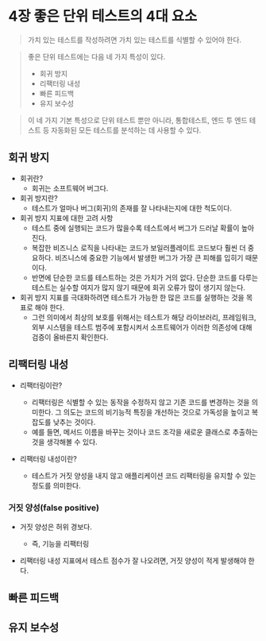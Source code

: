 # 4장 좋은 단위 테스트의 4대 요소
> 가치 있는 테스트를 작성하려면 가치 있는 테스트를 식별할 수 있어야 한다.

> 좋은 단위 테스트에는 다음 네 가지 특성이 있다.
> - 회귀 방지
> - 리팩터링 내성
> - 빠른 피드백
> - 유지 보수성

> 이 네 가지 기본 특성으로 단위 테스트 뿐만 아니라, 통합테스트, 엔드 투 엔드 테스트 등 자동화된 모든 테스트를 분석하는 데 사용할 수 있다.

## 회귀 방지
- 회귀란?
    - 회귀는 소프트웨어 버그다.
- 회귀 방지란?
    - 테스트가 얼마나 버그(회귀)의 존재를 잘 나타내는지에 대한 척도이다.
- 회귀 방지 지표에 대한 고려 사항
    - 테스트 중에 실행되는 코드가 많을수록 테스트에서 버그가 드러날 확률이 높아진다.
    - 복잡한 비즈니스 로직을 나타내는 코드가 보일러플레이트 코드보다 훨씬 더 중요하다. 비즈니스에 중요한 기능에서 발생한 버그가 가장 큰 피해를 입히기 때문이다.
    - 반면에 단순한 코드를 테스트하는 것은 가치가 거의 없다. 단순한 코드를 다루는 테스트는 실수할 여지가 많지 않기 때문에 회귀 오류가 많이 생기지 않는다.
- 회귀 방지 지표를 극대화하려면 테스트가 가능한 한 많은 코드를 실행하는 것을 목표로 해야 한다.
    - 그런 의미에서 최상의 보호를 위해서는 테스트가 해당 라이브러리, 프레임워크, 외부 시스템을 테스트 범주에 포함시켜서 소프트웨어가 이러한 의존성에 대해 검증이 올바른지 확인한다.

## 리팩터링 내성
- 리팩터링이란?
    - 리팩터링은 식별할 수 있는 동작을 수정하지 않고 기존 코드를 변경하는 것을 의미한다. 그 의도는 코드의 비기능적 특징을 개선하는 것으로 가독성을 높이고 복잡도를 낮추는 것이다.
    - 예를 들면, 메서드 이름을 바꾸는 것이나 코드 조각을 새로운 클래스로 추출하는 것을 생각해볼 수 있다.

- 리팩터링 내성이란?
    - 테스트가 거짓 양성을 내지 않고 애플리케이션 코드 리팩터링을 유지할 수 있는 정도를 의미한다.

### 거짓 양성(false positive)
- 거짓 양성은 허위 경보다.
    - 즉, 기능을 리팩터링

- 리팩터링 내성 지표에서 테스트 점수가 잘 나오려면, 거짓 양성이 적게 발생해야 한다.

## 빠른 피드백

## 유지 보수성
